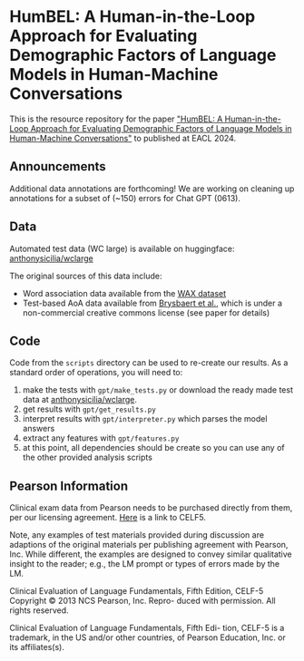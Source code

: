 # HumBEL: A Human-in-the-Loop Approach for Evaluating Demographic Factors of Language Models in Human-Machine Conversations
This is the resource repository for the paper ["HumBEL: A Human-in-the-Loop Approach for Evaluating Demographic
Factors of Language Models in Human-Machine Conversations"](https://arxiv.org/abs/2305.14195) to published at EACL 2024.

## Announcements
Additional data annotations are forthcoming! We are working on cleaning up annotations for a subset of (~150) errors for Chat GPT (0613).

## Data
Automated test data (WC large) is available on huggingface: [anthonysicilia/wclarge](https://huggingface.co/datasets/anthonysicilia/wclarge)

The original sources of this data include:
- Word association data available from the [WAX dataset](https://aclanthology.org/2022.aacl-main.9.pdf)
- Test-based AoA data available from [Brysbaert et al.](https://link.springer.com/article/10.3758/s13428-016-0811-4), which is under a non-commercial creative commons license (see paper for details)

## Code
Code from the ``scripts`` directory can be used to re-create our results. As a standard order of operations, you will need to:
1. make the tests with ``gpt/make_tests.py`` or download the ready made test data at [anthonysicilia/wclarge](https://huggingface.co/datasets/anthonysicilia/wclarge).
2. get results with ``gpt/get_results.py``
3. interpret results with ``gpt/interpreter.py`` which parses the model answers
4. extract any features with ``gpt/features.py``
5. at this point, all dependencies should be create so you can use any of the other provided analysis scripts 


## Pearson Information
Clinical exam data from Pearson needs to be purchased directly from them, per our licensing agreement. [Here](https://www.pearsonassessments.com/store/usassessments/en/Store/Professional-Assessments/Speech-%26-Language/Clinical-Evaluation-of-Language-Fundamentals-%7C-Fifth-Edition/p/100000705.html) is a link to CELF5.

Note, any examples of test materials provided during discussion are adaptions of the original materials per publishing agreement with Pearson, Inc. While different, the examples are designed to convey similar qualitative insight to the reader; e.g., the LM prompt or types of errors made by the LM.

Clinical Evaluation of Language Fundamentals, Fifth Edition, CELF-5 Copyright © 2013 NCS Pearson, Inc. Repro- duced with permission. All rights reserved.

Clinical Evaluation of Language Fundamentals, Fifth Edi- tion, CELF-5 is a trademark, in the US and/or other countries, of Pearson Education, Inc. or its affiliates(s).
